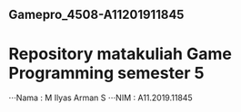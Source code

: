 ## Gamepro_4508-A11201911845
Repository matakuliah Game Programming semester 5
=======

⋅⋅⋅Nama  : M Ilyas Arman S
⋅⋅⋅NIM   : A11.2019.11845
